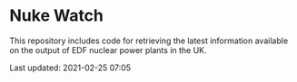 # Nuke Watch

This repository includes code for retrieving the latest information available on the output of EDF nuclear power plants in the UK.

Last updated: 2021-02-25 07:05
